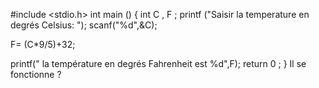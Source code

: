 #include <stdio.h>
int main ()
{
int C , F  ;
printf ("Saisir la temperature en degrés Celsius:  ");
scanf("%d",&C);

F= (C*9/5)+32;

printf(" la température en degrés Fahrenheit est %d",F);
return 0 ;
}
Il se fonctionne ?
